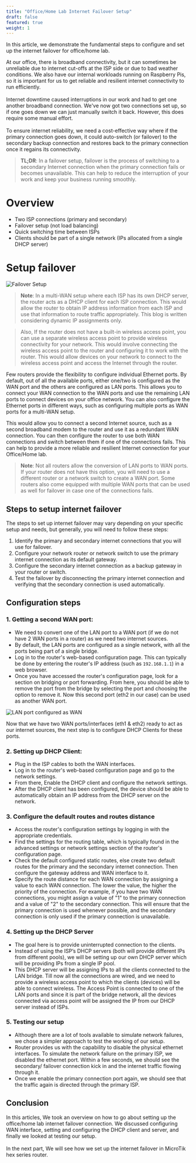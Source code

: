 ```yaml
---
title: "Office/Home Lab Internet Failover Setup"
draft: false
featured: true
weight: 1
---
```

In this article, we demonstrate the fundamental steps to configure and set up the internet failover for office/home lab.

At our office, there is broadband connectivity, but it can sometimes be unreliable due to internet cut-offs at the ISP side or
due to bad weather conditions.
We also have our internal workloads running on Raspberry Pis, so it is important for us to get reliable and resilient
internet connectivity to run efficiently.
\
\
Internet downtime caused interruptions in our work and had to get one another broadband connection.
We've now got two connections set up, so if one goes down we can just manually switch it back. However, this does 
require some manual effort.
\
\
To ensure internet reliability, we need a cost-effective way where if the primary connection goes down, it could auto-switch (or failover)
to the secondary backup connection and restores back to the primary connection once it regains its connectivity.

>**TL;DR**: In a failover setup, failover is the process of switching to a secondary Internet connection when the 
primary connection fails or becomes unavailable. This can help to reduce the interruption of your work 
and keep your business running smoothly.

# Overview

- Two ISP connections (primary and secondary)
- Failover setup (not load balancing)
- Quick switching time between ISPs
- Clients should be part of a single network (IPs allocated from a single DHCP server)

# Setup failover

![Failover Setup](/images/blog/office-home-lab-internet-failover-setup/failover-setup.png)

> **Note**: In a multi-WAN setup where each ISP has its own DHCP server, the router acts as a DHCP client 
> for each ISP connection. This would allow the router to obtain IP address information from
> each ISP and use that information to route traffic appropriately. This blog is written considering dynamic 
> IP assignments only.

> Also, If the router does not have a built-in wireless access point, you can use a separate wireless access point to provide
> wireless connectivity for your network. This would involve connecting the wireless access point to the router
> and configuring it to work with the router. This would allow devices on your network to connect to the wireless access
> point and access the Internet through the router.

Few routers provide the flexibility to configure individual Ethernet ports.
By default, out of all the available ports, either one/two is configured as the WAN port and the others are configured as LAN
ports. This allows you to connect your WAN connection to the WAN ports and use the remaining LAN ports to connect
devices on your office network. You can also configure the Ethernet ports in different ways, such as configuring
multiple ports as WAN ports for a multi-WAN setup.

This would allow you to connect a second Internet source, such as a second broadband modem
to the router and use it as a redundant WAN connection. You can then configure the router to use both WAN connections
and switch between them if one of the connections fails. This can help to provide a more reliable and resilient
Internet connection for your Office/Home lab.

> **Note**: Not all routers allow the conversion of LAN ports to WAN ports. If your router does not have this option,
> you will need to use a different router or a network switch to create a WAN port. Some routers also come equipped with multiple WAN
> ports that can be used as well for failover in case one of the connections fails.

## Steps to setup internet failover
The steps to set up internet failover may vary depending on your specific setup and needs, but generally,
you will need to follow these steps:

1. Identify the primary and secondary internet connections that you will use for failover.
2. Configure your network router or network switch to use the primary internet connection as its default gateway.
3. Configure the secondary internet connection as a backup gateway in your router or switch.
4. Test the failover by disconnecting the primary internet connection and verifying that the secondary connection is used automatically.

## Configuration steps
### 1. Getting a second WAN port:

- We need to convert one of the LAN port to a WAN port (if we do not have 2 WAN ports in a router) as we need two internet sources.
- By default, the LAN ports are configured as a single network, with all the ports being part of a single bridge.
- Log in to the router's web-based configuration page. This can typically be done by entering
the router's IP address (such as `192.168.1.1`) in a web browser.
- Once you have accessed the router's configuration page, look for a section on bridging or port forwarding. From here,
you should be able to remove the port from the bridge by selecting the port and choosing the option to remove it.
Now this second port (eth2 in our case) can be used as another WAN port.

![LAN port configured as WAN](/images/blog/office-home-lab-internet-failover-setup/lan-configured-as-wan.png)

Now that we have two WAN ports/interfaces (eth1 & eth2) ready to act as our internet sources, the next step is to configure DHCP Clients for these ports.

### 2. Setting up DHCP Client:

- Plug in the ISP cables to both the WAN interfaces.
- Log in to the router's web-based configuration page and go to the network settings.
- From there, Enable the DHCP client and configure the network settings.
- After the DHCP client has been configured, the device should be able to automatically obtain an IP address
from the DHCP server on the network.

### 3. Configure the default routes and routes distance

- Access the router's configuration settings by logging in with the appropriate credentials.
- Find the settings for the routing table, which is typically found in the advanced settings or network
settings section of the router's configuration page.
- Check the default configured static routes, else create two default routes for the primary and the secondary internet connection.
Then configure the gateway address and WAN interface to it.
- Specify the route distance for each WAN connection by assigning a value to each WAN connection. The lower the value,
the higher the priority of the connection. For example, if you have two WAN connections, you might assign a value of
"1" to the primary connection and a value of "2" to the secondary connection. This will ensure that the primary
connection is used whenever possible, and the secondary connection is only used if the primary connection is 
unavailable.

### 4. Setting up the DHCP Server

- The goal here is to provide uninterrupted connection to the clients.
- Instead of using the ISP’s DHCP servers (both will provide different IPs from different pools), we will be setting up
our own DHCP server which will be providing IPs from a single IP pool.
- This DHCP server will be assigning IPs to all the clients connected to the LAN bridge.
Till now all the connections are wired, and we need to provide a wireless access point to which the clients (devices)
will be able to connect wireless. The Access Point is connected to one of the LAN ports and since it is part of the
bridge network, all the devices connected via access point will be assigned the IP from our DHCP server instead of ISPs.

### 5. Testing our setup

- Although there are a lot of tools available to simulate network failures, we chose a simpler approach to test 
the working of our setup.
- Router provides us with the capability to disable the physical ethernet interfaces. 
To simulate the network failure on the primary ISP, we disabled the ethernet port.  Within a few seconds, we should
see the secondary/ failover connection kick in and the internet traffic flowing through it.
- Once we enable the primary connection port again, we should see that the traffic again is directed through 
the primary ISP.

## Conclusion
In this articles, We took an overview on how to go about setting up the office/home lab internet failover connection. We discussed configuring
WAN interface, setting and configuring the DHCP client and server, and finally we looked at testing our setup.
\
\
In the next part, We will see how we set up the internet failover in MicroTik hex series router.
